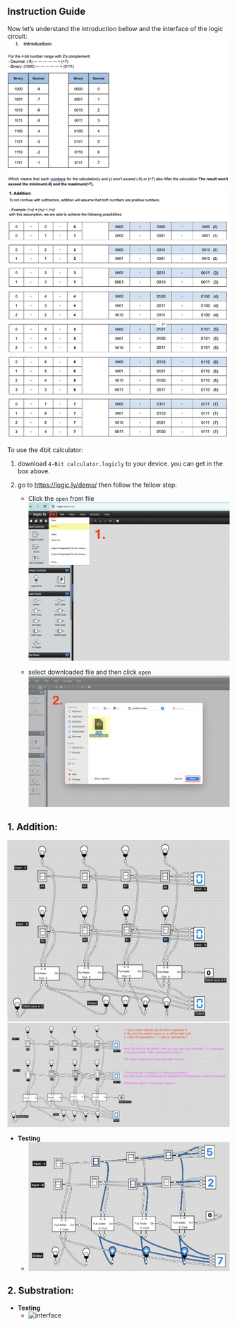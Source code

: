 ## Instruction Guide

Now let’s understand the introduction bellow and the interface of the logic circuit:
![Intro1](Picture/intro1.png)
![intro2](Picture/intro2.png)

To use the 4bit calculator:
1. download `4-Bit calculator.logicly` to your device. you can get in the box above.
   
2. go to https://logic.ly/demo/  then follow the fellow step:
    - Click the `open` from file
      ![step1](Picture/step1.png)

    - select downloaded file and then click `open`
      ![step2](Picture/step2.png)



## 1. Addition:
![interface](Picture/look.png)
![guide](Picture/guide.png)
- **Testing**
   - ![interface](Picture/add_test.png)

## 2. Substration:

- **Testing**
   - ![interface](Picture/sub_test.png)



